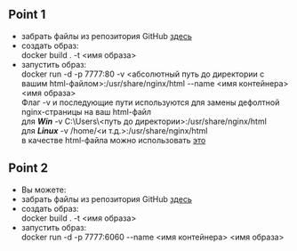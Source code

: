 ## Point 1<br/>
* забрать файлы из репозитория GitHub [здесь](https://github.com/JunAndrey/Docker/tree/main/point_1)<br/>
* создать образ:<br/>
  docker build . -t <имя образа><br/>
* запустить образ:<br/>
  docker run -d -p 7777:80 -v <абсолютный путь до директории с вашим html-файлом>:/usr/share/nginx/html --name <имя контейнера> <имя образа><br/>
  Флаг -v и последующие пути используются для замены дефолтной nginx-страницы на ваш html-файл<br/> 
  для ***Win*** -v C:\\Users\\<путь до директории>:/usr/share/nginx/html<br/>
  для ***Linux*** -v /home/<и т.д.>:/usr/share/nginx/html<br/>
  в качестве html-файла можно использовать [это](https://github.com/JunAndrey/Docker/blob/main/point_1/index.html)<br/>

## Point 2<br/>
* Вы можете:<br/>
* забрать файлы из репозитория GitHub [здесь](https://github.com/JunAndrey/Docker/tree/main/point_2)<br/>
* создать образ:<br/>
  docker build . -t <имя образа><br/>
* запустить образ:<br/>
  docker run -d -p 7777:6060 --name <имя контейнера> <имя образа><br/>

